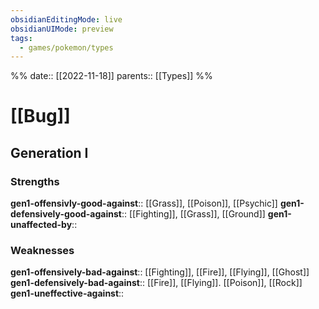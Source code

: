 ```yaml
---
obsidianEditingMode: live
obsidianUIMode: preview
tags:
  - games/pokemon/types
---
```

%%
date:: [[2022-11-18]]
parents:: [[Types]]
%%

# [[Bug]]

## Generation I

### Strengths

**gen1-offensivly-good-against**:: [[Grass]], [[Poison]], [[Psychic]]
**gen1-defensively-good-against**:: [[Fighting]], [[Grass]], [[Ground]]
**gen1-unaffected-by**:: 

### Weaknesses

**gen1-offensively-bad-against**:: [[Fighting]], [[Fire]], [[Flying]], [[Ghost]]
**gen1-defensively-bad-against**:: [[Fire]], [[Flying]]. [[Poison]], [[Rock]]
**gen1-uneffective-against**:: 